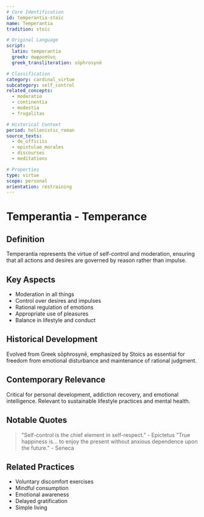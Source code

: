 ```yaml
---
# Core Identification
id: temperantia-stoic
name: Temperantia
tradition: stoic

# Original Language
script:
  latin: temperantia
  greek: σωφροσύνη
  greek_transliteration: sōphrosynē

# Classification
category: cardinal_virtue
subcategory: self_control
related_concepts:
  - moderatio
  - continentia
  - modestia
  - frugalitas

# Historical Context
period: hellenistic_roman
source_texts:
  - de_officiis
  - epistulae_morales
  - discourses
  - meditations

# Properties
type: virtue
scope: personal
orientation: restraining
---
```


# Temperantia - Temperance

## Definition
Temperantia represents the virtue of self-control and moderation, ensuring that all actions and desires are governed by reason rather than impulse.

## Key Aspects
- Moderation in all things
- Control over desires and impulses
- Rational regulation of emotions
- Appropriate use of pleasures
- Balance in lifestyle and conduct

## Historical Development
Evolved from Greek sōphrosynē, emphasized by Stoics as essential for freedom from emotional disturbance and maintenance of rational judgment.

## Contemporary Relevance
Critical for personal development, addiction recovery, and emotional intelligence. Relevant to sustainable lifestyle practices and mental health.

## Notable Quotes
> "Self-control is the chief element in self-respect." - Epictetus
> "True happiness is... to enjoy the present without anxious dependence upon the future." - Seneca

## Related Practices
- Voluntary discomfort exercises
- Mindful consumption
- Emotional awareness
- Delayed gratification
- Simple living